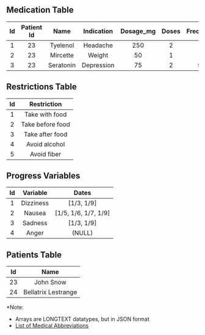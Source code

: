 ## Medication Table

|**Id** | **Patient Id** | **Name** | **Indication** | **Dosage_mg** | **Doses** | **Frequency** | **Remaining Doses** | **Restrictions** | **Progress Variables** |
|:---:|:---:|:---:|:---:|:---:|:---:|:---:|:---:|:---:|:---:|
| 1 | 23 | Tyelenol | Headache | 250 | 2  | bd | 10 | [1,4] | [2, 4] |
| 2 | 23 | Mircette | Weight | 50 | 1 | od | 28 | [3] | [1, 2, 3] |
| 3 | 23 | Seratonin | Depression| 75 | 2  |  tds | 45 | [1, 5] | [3] |

## Restrictions Table

| **Id** | **Restriction**|
|:--------:|:---------------:|
|1| Take with food |
|2| Take before food |
|3| Take after food |
|4| Avoid alcohol |
|5| Avoid fiber |

## Progress Variables

| **Id** | **Variable**| **Dates**|
|:--------:|:---------------:|:---------:|
|1| Dizziness | [1/3, 1/9] |
|2| Nausea | [1/5, 1/6, 1/7, 1/9] |
|3| Sadness | [1/3, 1/9] |
|4| Anger | (NULL) |

## Patients Table

| **Id** | **Name**|
|:--------:|:---------------:|
|23| John Snow |
|24| Bellatrix Lestrange |


*Note:
- Arrays are LONGTEXT datatypes, but in JSON format
- [List of Medical Abbreviations](https://en.wikipedia.org/wiki/List_of_medical_abbreviations:_Latin_abbreviations)
